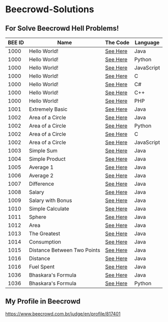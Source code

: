 # Beecrowd-Solutions

## For Solve Beecrowd Hell Problems!
|BEE ID|Name|The Code|Language|
|---|---|---|---|
|1000|Hello World!|[See Here](Beecrowd_Problems/BEE-1000-Java14.java)|Java|
|1000|Hello World!|[See Here](Beecrowd_Problems/BEE-1000-Python.py)|Python|
|1000|Hello World!|[See Here](Beecrowd_Problems/BEE-1000-JS.js)|JavaScript|
|1000|Hello World!|[See Here](Beecrowd_Problems/BEE-1000-C99.c)|C|
|1000|Hello World!|[See Here](Beecrowd_Problems/BEE-1000-CSharp.cs)|C#|
|1000|Hello World!|[See Here](Beecrowd_Problems/BEE-1000-C++.ino)|C++|
|1000|Hello World!|[See Here](Beecrowd_Problems/BEE-1000-PHP.php)|PHP|
|1001|Extremely Basic|[See Here](Beecrowd_Problems/BEE-1001-Java14.java)|Java|
|1002|Area of a Circle|[See Here](Beecrowd_Problems/BEE-1002-Java14.java)|Java|
|1002|Area of a Circle|[See Here](Beecrowd_Problems/BEE-1002-Python.py)|Python|
|1002|Area of a Circle|[See Here](Beecrowd_Problems/BEE-1002-C99.c)|C|
|1002|Area of a Circle|[See Here](Beecrowd_Problems/BEE-1002-JS.js)|JavaScript|
|1003|Simple Sum|[See Here](Beecrowd_Problems/BEE-1003-Java14.java)|Java|
|1004|Simple Product|[See Here](Beecrowd_Problems/BEE-1004-Java14.java)|Java|
|1005|Average 1|[See Here](Beecrowd_Problems/BEE-1005-Java14.java)|Java|
|1006|Average 2|[See Here](Beecrowd_Problems/BEE-1006-Java14.java)|Java|
|1007|Difference|[See Here](Beecrowd_Problems/BEE-1007-Java14.java)|Java|
|1008|Salary|[See Here](Beecrowd_Problems/BEE-1008-Java14.java)|Java|
|1009|Salary with Bonus|[See Here](Beecrowd_Problems/BEE-1009-Java14.java)|Java|
|1010|Simple Calculate|[See Here](Beecrowd_Problems/BEE-1010-Java14.java)|Java|
|1011|Sphere|[See Here](Beecrowd_Problems/BEE-1011-Java14.java)|Java|
|1012|Area|[See Here](Beecrowd_Problems/BEE-1012-Java14.java)|Java|
|1013|The Greatest|[See Here](Beecrowd_Problems/BEE-1013-Java14.java)|Java|
|1014|Consumption|[See Here](Beecrowd_Problems/BEE-1014-Java14.java)|Java|
|1015|Distance Between Two Points|[See Here](Beecrowd_Problems/BEE-1015-Java14.java)|Java|
|1016|Distance|[See Here](Beecrowd_Problems/BEE-1016-Java14.java)|Java|
|1016|Fuel Spent|[See Here](Beecrowd_Problems/BEE-1017-Java14.java)|Java|
|1036|Bhaskara's Formula|[See Here](Beecrowd_Problems/BEE-1036-Java14.java)|Java|
|1036|Bhaskara's Formula|[See Here](Beecrowd_Problems/BEE-1036-Python.py)|Python|

## My Profile in Beecrowd
https://www.beecrowd.com.br/judge/en/profile/817401
